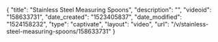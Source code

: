 {
    "title": "Stainless Steel Measuring Spoons",
    "description": "",
    "videoid": "158633731",
    "date_created": "1523405837",
    "date_modified": "1524158232",
    "type": "captivate",
    "layout": "video",
    "url": "\/v\/stainless-steel-measuring-spoons\/158633731"
}